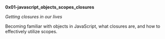 **0x01-javascript_objects_scopes_closures**

*Getting closures in our lives*

Becoming familiar with objects in JavaScript, what closures are, and how to
effectively utilize scopes.